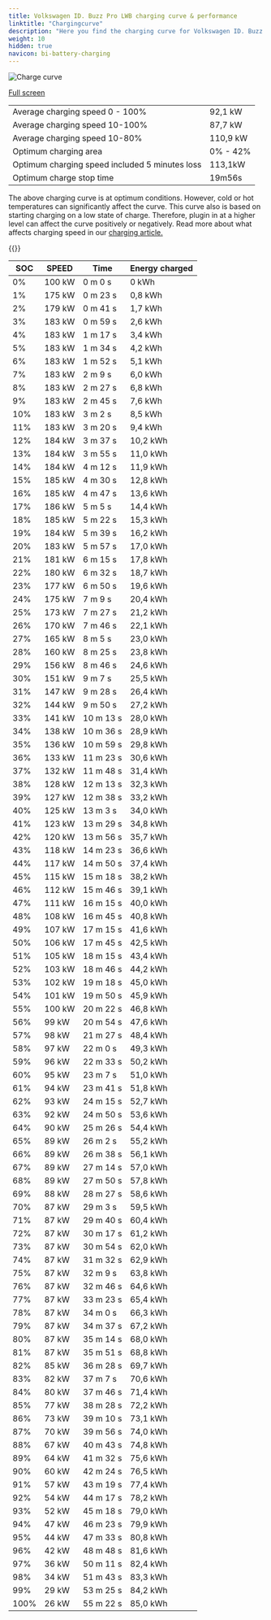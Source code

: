 ```yaml
---
title: Volkswagen ID. Buzz Pro LWB charging curve & performance
linktitle: "Chargingcurve"
description: "Here you find the charging curve for Volkswagen ID. Buzz Pro LWB. "
weight: 10
hidden: true
navicon: bi-battery-charging
---
```

<!-- markdownlint-disable MD033 -->
<img src="../chargingcurve.svg" alt="Charge curve" class="img-fluid">

[Full screen](../chargingcurve.svg)


<table class="table table-striped">
<tbody>
<tr>
<td>Average charging speed 0 - 100% </td><td>92,1 kW</td>
</tr>
<tr>
<td>Average charging speed 10-100% </td><td>87,7 kW</td>
</tr>
<tr>
<td>Average charging speed 10-80% </td><td>110,9 kW</td>
</tr>
<tr>
<td>Optimum charging area</td><td>0% - 42%</td>
</tr>
<tr>
<td>Optimum charging speed included 5 minutes loss</td><td>113,1kW</td>
</tr>
<tr>
<td>Optimum charge stop time </td><td>19m56s</td>
</tr>
</tbody>
</table>


The above charging curve is at optimum conditions. However, cold or hot temperatures can significantly affect the curve. This curve also is based on starting charging on a low state of charge. Therefore, plugin in at a higher level can affect the curve positively or negatively. Read more about what affects charging speed in our [charging article.](../../../../../technology/battery/charging/) 


{{<evkxdisplayaddarticle />}}
<table class="table table-striped">
<thead>
<tr><th>SOC</th><th>SPEED</th><th>Time</th><th>Energy charged</th></tr>
</thead>
<tbody>
<tr>
<td>0%</td><td>100 kW</td><td> 0 m 0 s </td><td>0 kWh </td>
</tr>
<tr>
<td>1%</td><td>175 kW</td><td> 0 m 23 s </td><td>0,8 kWh </td>
</tr>
<tr>
<td>2%</td><td>179 kW</td><td> 0 m 41 s </td><td>1,7 kWh </td>
</tr>
<tr>
<td>3%</td><td>183 kW</td><td> 0 m 59 s </td><td>2,6 kWh </td>
</tr>
<tr>
<td>4%</td><td>183 kW</td><td> 1 m 17 s </td><td>3,4 kWh </td>
</tr>
<tr>
<td>5%</td><td>183 kW</td><td> 1 m 34 s </td><td>4,2 kWh </td>
</tr>
<tr>
<td>6%</td><td>183 kW</td><td> 1 m 52 s </td><td>5,1 kWh </td>
</tr>
<tr>
<td>7%</td><td>183 kW</td><td> 2 m 9 s </td><td>6,0 kWh </td>
</tr>
<tr>
<td>8%</td><td>183 kW</td><td> 2 m 27 s </td><td>6,8 kWh </td>
</tr>
<tr>
<td>9%</td><td>183 kW</td><td> 2 m 45 s </td><td>7,6 kWh </td>
</tr>
<tr>
<td>10%</td><td>183 kW</td><td> 3 m 2 s </td><td>8,5 kWh </td>
</tr>
<tr>
<td>11%</td><td>183 kW</td><td> 3 m 20 s </td><td>9,4 kWh </td>
</tr>
<tr>
<td>12%</td><td>184 kW</td><td> 3 m 37 s </td><td>10,2 kWh </td>
</tr>
<tr>
<td>13%</td><td>184 kW</td><td> 3 m 55 s </td><td>11,0 kWh </td>
</tr>
<tr>
<td>14%</td><td>184 kW</td><td> 4 m 12 s </td><td>11,9 kWh </td>
</tr>
<tr>
<td>15%</td><td>185 kW</td><td> 4 m 30 s </td><td>12,8 kWh </td>
</tr>
<tr>
<td>16%</td><td>185 kW</td><td> 4 m 47 s </td><td>13,6 kWh </td>
</tr>
<tr>
<td>17%</td><td>186 kW</td><td> 5 m 5 s </td><td>14,4 kWh </td>
</tr>
<tr>
<td>18%</td><td>185 kW</td><td> 5 m 22 s </td><td>15,3 kWh </td>
</tr>
<tr>
<td>19%</td><td>184 kW</td><td> 5 m 39 s </td><td>16,2 kWh </td>
</tr>
<tr>
<td>20%</td><td>183 kW</td><td> 5 m 57 s </td><td>17,0 kWh </td>
</tr>
<tr>
<td>21%</td><td>181 kW</td><td> 6 m 15 s </td><td>17,8 kWh </td>
</tr>
<tr>
<td>22%</td><td>180 kW</td><td> 6 m 32 s </td><td>18,7 kWh </td>
</tr>
<tr>
<td>23%</td><td>177 kW</td><td> 6 m 50 s </td><td>19,6 kWh </td>
</tr>
<tr>
<td>24%</td><td>175 kW</td><td> 7 m 9 s </td><td>20,4 kWh </td>
</tr>
<tr>
<td>25%</td><td>173 kW</td><td> 7 m 27 s </td><td>21,2 kWh </td>
</tr>
<tr>
<td>26%</td><td>170 kW</td><td> 7 m 46 s </td><td>22,1 kWh </td>
</tr>
<tr>
<td>27%</td><td>165 kW</td><td> 8 m 5 s </td><td>23,0 kWh </td>
</tr>
<tr>
<td>28%</td><td>160 kW</td><td> 8 m 25 s </td><td>23,8 kWh </td>
</tr>
<tr>
<td>29%</td><td>156 kW</td><td> 8 m 46 s </td><td>24,6 kWh </td>
</tr>
<tr>
<td>30%</td><td>151 kW</td><td> 9 m 7 s </td><td>25,5 kWh </td>
</tr>
<tr>
<td>31%</td><td>147 kW</td><td> 9 m 28 s </td><td>26,4 kWh </td>
</tr>
<tr>
<td>32%</td><td>144 kW</td><td> 9 m 50 s </td><td>27,2 kWh </td>
</tr>
<tr>
<td>33%</td><td>141 kW</td><td> 10 m 13 s </td><td>28,0 kWh </td>
</tr>
<tr>
<td>34%</td><td>138 kW</td><td> 10 m 36 s </td><td>28,9 kWh </td>
</tr>
<tr>
<td>35%</td><td>136 kW</td><td> 10 m 59 s </td><td>29,8 kWh </td>
</tr>
<tr>
<td>36%</td><td>133 kW</td><td> 11 m 23 s </td><td>30,6 kWh </td>
</tr>
<tr>
<td>37%</td><td>132 kW</td><td> 11 m 48 s </td><td>31,4 kWh </td>
</tr>
<tr>
<td>38%</td><td>128 kW</td><td> 12 m 13 s </td><td>32,3 kWh </td>
</tr>
<tr>
<td>39%</td><td>127 kW</td><td> 12 m 38 s </td><td>33,2 kWh </td>
</tr>
<tr>
<td>40%</td><td>125 kW</td><td> 13 m 3 s </td><td>34,0 kWh </td>
</tr>
<tr>
<td>41%</td><td>123 kW</td><td> 13 m 29 s </td><td>34,8 kWh </td>
</tr>
<tr>
<td>42%</td><td>120 kW</td><td> 13 m 56 s </td><td>35,7 kWh </td>
</tr>
<tr>
<td>43%</td><td>118 kW</td><td> 14 m 23 s </td><td>36,6 kWh </td>
</tr>
<tr>
<td>44%</td><td>117 kW</td><td> 14 m 50 s </td><td>37,4 kWh </td>
</tr>
<tr>
<td>45%</td><td>115 kW</td><td> 15 m 18 s </td><td>38,2 kWh </td>
</tr>
<tr>
<td>46%</td><td>112 kW</td><td> 15 m 46 s </td><td>39,1 kWh </td>
</tr>
<tr>
<td>47%</td><td>111 kW</td><td> 16 m 15 s </td><td>40,0 kWh </td>
</tr>
<tr>
<td>48%</td><td>108 kW</td><td> 16 m 45 s </td><td>40,8 kWh </td>
</tr>
<tr>
<td>49%</td><td>107 kW</td><td> 17 m 15 s </td><td>41,6 kWh </td>
</tr>
<tr>
<td>50%</td><td>106 kW</td><td> 17 m 45 s </td><td>42,5 kWh </td>
</tr>
<tr>
<td>51%</td><td>105 kW</td><td> 18 m 15 s </td><td>43,4 kWh </td>
</tr>
<tr>
<td>52%</td><td>103 kW</td><td> 18 m 46 s </td><td>44,2 kWh </td>
</tr>
<tr>
<td>53%</td><td>102 kW</td><td> 19 m 18 s </td><td>45,0 kWh </td>
</tr>
<tr>
<td>54%</td><td>101 kW</td><td> 19 m 50 s </td><td>45,9 kWh </td>
</tr>
<tr>
<td>55%</td><td>100 kW</td><td> 20 m 22 s </td><td>46,8 kWh </td>
</tr>
<tr>
<td>56%</td><td>99 kW</td><td> 20 m 54 s </td><td>47,6 kWh </td>
</tr>
<tr>
<td>57%</td><td>98 kW</td><td> 21 m 27 s </td><td>48,4 kWh </td>
</tr>
<tr>
<td>58%</td><td>97 kW</td><td> 22 m 0 s </td><td>49,3 kWh </td>
</tr>
<tr>
<td>59%</td><td>96 kW</td><td> 22 m 33 s </td><td>50,2 kWh </td>
</tr>
<tr>
<td>60%</td><td>95 kW</td><td> 23 m 7 s </td><td>51,0 kWh </td>
</tr>
<tr>
<td>61%</td><td>94 kW</td><td> 23 m 41 s </td><td>51,8 kWh </td>
</tr>
<tr>
<td>62%</td><td>93 kW</td><td> 24 m 15 s </td><td>52,7 kWh </td>
</tr>
<tr>
<td>63%</td><td>92 kW</td><td> 24 m 50 s </td><td>53,6 kWh </td>
</tr>
<tr>
<td>64%</td><td>90 kW</td><td> 25 m 26 s </td><td>54,4 kWh </td>
</tr>
<tr>
<td>65%</td><td>89 kW</td><td> 26 m 2 s </td><td>55,2 kWh </td>
</tr>
<tr>
<td>66%</td><td>89 kW</td><td> 26 m 38 s </td><td>56,1 kWh </td>
</tr>
<tr>
<td>67%</td><td>89 kW</td><td> 27 m 14 s </td><td>57,0 kWh </td>
</tr>
<tr>
<td>68%</td><td>89 kW</td><td> 27 m 50 s </td><td>57,8 kWh </td>
</tr>
<tr>
<td>69%</td><td>88 kW</td><td> 28 m 27 s </td><td>58,6 kWh </td>
</tr>
<tr>
<td>70%</td><td>87 kW</td><td> 29 m 3 s </td><td>59,5 kWh </td>
</tr>
<tr>
<td>71%</td><td>87 kW</td><td> 29 m 40 s </td><td>60,4 kWh </td>
</tr>
<tr>
<td>72%</td><td>87 kW</td><td> 30 m 17 s </td><td>61,2 kWh </td>
</tr>
<tr>
<td>73%</td><td>87 kW</td><td> 30 m 54 s </td><td>62,0 kWh </td>
</tr>
<tr>
<td>74%</td><td>87 kW</td><td> 31 m 32 s </td><td>62,9 kWh </td>
</tr>
<tr>
<td>75%</td><td>87 kW</td><td> 32 m 9 s </td><td>63,8 kWh </td>
</tr>
<tr>
<td>76%</td><td>87 kW</td><td> 32 m 46 s </td><td>64,6 kWh </td>
</tr>
<tr>
<td>77%</td><td>87 kW</td><td> 33 m 23 s </td><td>65,4 kWh </td>
</tr>
<tr>
<td>78%</td><td>87 kW</td><td> 34 m 0 s </td><td>66,3 kWh </td>
</tr>
<tr>
<td>79%</td><td>87 kW</td><td> 34 m 37 s </td><td>67,2 kWh </td>
</tr>
<tr>
<td>80%</td><td>87 kW</td><td> 35 m 14 s </td><td>68,0 kWh </td>
</tr>
<tr>
<td>81%</td><td>87 kW</td><td> 35 m 51 s </td><td>68,8 kWh </td>
</tr>
<tr>
<td>82%</td><td>85 kW</td><td> 36 m 28 s </td><td>69,7 kWh </td>
</tr>
<tr>
<td>83%</td><td>82 kW</td><td> 37 m 7 s </td><td>70,6 kWh </td>
</tr>
<tr>
<td>84%</td><td>80 kW</td><td> 37 m 46 s </td><td>71,4 kWh </td>
</tr>
<tr>
<td>85%</td><td>77 kW</td><td> 38 m 28 s </td><td>72,2 kWh </td>
</tr>
<tr>
<td>86%</td><td>73 kW</td><td> 39 m 10 s </td><td>73,1 kWh </td>
</tr>
<tr>
<td>87%</td><td>70 kW</td><td> 39 m 56 s </td><td>74,0 kWh </td>
</tr>
<tr>
<td>88%</td><td>67 kW</td><td> 40 m 43 s </td><td>74,8 kWh </td>
</tr>
<tr>
<td>89%</td><td>64 kW</td><td> 41 m 32 s </td><td>75,6 kWh </td>
</tr>
<tr>
<td>90%</td><td>60 kW</td><td> 42 m 24 s </td><td>76,5 kWh </td>
</tr>
<tr>
<td>91%</td><td>57 kW</td><td> 43 m 19 s </td><td>77,4 kWh </td>
</tr>
<tr>
<td>92%</td><td>54 kW</td><td> 44 m 17 s </td><td>78,2 kWh </td>
</tr>
<tr>
<td>93%</td><td>52 kW</td><td> 45 m 18 s </td><td>79,0 kWh </td>
</tr>
<tr>
<td>94%</td><td>47 kW</td><td> 46 m 23 s </td><td>79,9 kWh </td>
</tr>
<tr>
<td>95%</td><td>44 kW</td><td> 47 m 33 s </td><td>80,8 kWh </td>
</tr>
<tr>
<td>96%</td><td>42 kW</td><td> 48 m 48 s </td><td>81,6 kWh </td>
</tr>
<tr>
<td>97%</td><td>36 kW</td><td> 50 m 11 s </td><td>82,4 kWh </td>
</tr>
<tr>
<td>98%</td><td>34 kW</td><td> 51 m 43 s </td><td>83,3 kWh </td>
</tr>
<tr>
<td>99%</td><td>29 kW</td><td> 53 m 25 s </td><td>84,2 kWh </td>
</tr>
<tr>
<td>100%</td><td>26 kW</td><td> 55 m 22 s </td><td>85,0 kWh </td>
</tr>
</tbody>
</table>
